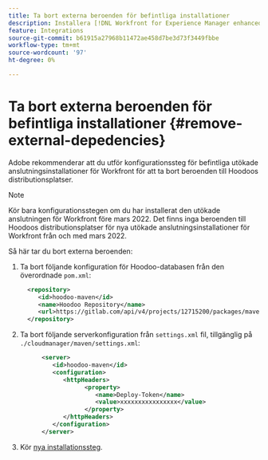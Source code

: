 ```yaml
---
title: Ta bort externa beroenden för befintliga installationer
description: Installera [!DNL Workfront for Experience Manager enhanced connector]
feature: Integrations
source-git-commit: b61915a27968b11472ae458d7be3d73f3449fbbe
workflow-type: tm+mt
source-wordcount: '97'
ht-degree: 0%

---
```



# Ta bort externa beroenden för befintliga installationer {#remove-external-depedencies}

Adobe rekommenderar att du utför konfigurationssteg för befintliga utökade anslutningsinstallationer för Workfront för att ta bort beroenden till Hoodoos distributionsplatser.

>[!NOTE]
>
>Kör bara konfigurationsstegen om du har installerat den utökade anslutningen för Workfront före mars 2022. Det finns inga beroenden till Hoodoos distributionsplatser för nya utökade anslutningsinstallationer för Workfront från och med mars 2022.

Så här tar du bort externa beroenden:

1. Ta bort följande konfiguration för Hoodoo-databasen från den överordnade `pom.xml`:

   ```XML
     <repository>
        <id>hoodoo-maven</id>
        <name>Hoodoo Repository</name>
        <url>https://gitlab.com/api/v4/projects/12715200/packages/maven</url>
     </repository>
   ```

1. Ta bort följande serverkonfiguration från `settings.xml` fil, tillgänglig på `./cloudmanager/maven/settings.xml`:

   ```XML
         <server>
            <id>hoodoo-maven</id>
            <configuration>
               <httpHeaders>
                     <property>
                        <name>Deploy-Token</name>
                        <value>xxxxxxxxxxxxxxxx</value>
                     </property>
               </httpHeaders>
            </configuration>
         </server>
   ```

1. Kör [nya installationssteg](workfront-connector-install.md).

